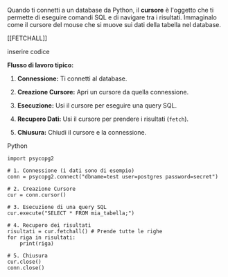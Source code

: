 Quando ti connetti a un database da Python, il **cursore** è l'oggetto che ti permette di eseguire comandi SQL e di navigare tra i risultati. Immaginalo come il cursore del mouse che si muove sui dati della tabella nel database.

[[FETCHALL]]

inserire codice

**Flusso di lavoro tipico:**

1. **Connessione:** Ti connetti al database.
    
2. **Creazione Cursore:** Apri un cursore da quella connessione.
    
3. **Esecuzione:** Usi il cursore per eseguire una query SQL.
    
4. **Recupero Dati:** Usi il cursore per prendere i risultati (`fetch`).
    
5. **Chiusura:** Chiudi il cursore e la connessione.
    

Python

```
import psycopg2

# 1. Connessione (i dati sono di esempio)
conn = psycopg2.connect("dbname=test user=postgres password=secret")

# 2. Creazione Cursore
cur = conn.cursor()

# 3. Esecuzione di una query SQL
cur.execute("SELECT * FROM mia_tabella;")

# 4. Recupero dei risultati
risultati = cur.fetchall() # Prende tutte le righe
for riga in risultati:
    print(riga)

# 5. Chiusura
cur.close()
conn.close()
